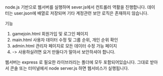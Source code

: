 node.js 기반으로 웹서버를 실행하며 sever.js에서 컨트롤러 역활을 진행합니다. 
데이터는 user.json에 배열로 저장되며 기타 계정관련 보안 로직은 존재하지 않습니다.

기능
1. gamejoin.html 회원가입 및 로그인 페이지
2. main.html 사용자 데이터 수정 및 그룹 순위, 개인 순위 확인
3. admin.html 관리자 페이지로 모든 데이터 수정 가능 페이지
4. -> 사용하실려면 요거 만들다가 말아서 보안하셔야 합니다.

웹서버는 express 로 필요한 라이브러리는 폴더에 모두 포함되어있습니다. 
그대로 받아서 콘솔 또는 터미널에서 node server.js 하면 웹서비스가 실행됩니다. 

